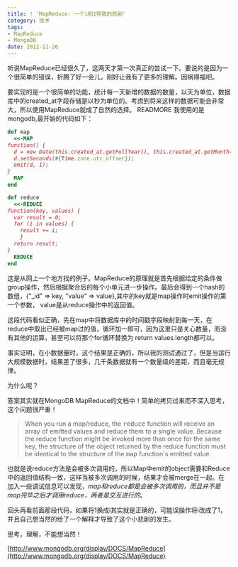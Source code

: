 ```yaml
---
title: ! 'MapReduce: 一个i和1导致的悲剧'
category: 技术
tags:
- MapReduce
- MongoDB
date: 2012-11-26
---
```

听说MapReduce已经很久了，这两天才第一次真正的尝试一下。要说的是因为一个很简单的错误，折腾了好一会儿，刚好让我有了更多的理解。因祸得福吧。

要实现的是一个很简单的功能，统计每一天新增的数据的数量，以天为单位，数据库中的created_at字段存储是以秒为单位的。考虑到将来这样的数据可能会非常大，所以使用MapReduce就成了自然的选择。
READMORE
我使用的是mongodb,最开始的代码如下：

```ruby
def map
  <<-MAP
function() {
  d = new Date(this.created_at.getFullYear(), this.created_at.getMonth(), this.created_at.getDate());
  d.setSeconds(#{Time.zone.utc_offset});
  emit(d, 1);
}
  MAP
end

def reduce
  <<-REDUCE
function(key, values) {
  var result = 0;
  for (i in values) {
    result += i;
    }
  return result;
}
  REDUCE
end
```
这是从网上一个地方找的例子。MapReduce的原理就是首先根据给定的条件做group操作，然后根据聚合后的每个小单元进一步操作。最后会得到一个hash的数组，{"_id" => key, "value" => value},其中的key就是map操作时emit操作的第一个参数， value是从reduce操作中的返回值。

这段代码看似正确，先在map中将数据库中的时间戳字段映射到每一天，在reduce中取出已经被map过的值，循环加一即可，因为这里只是关心数量，而没有其他的运算，甚至可以将那个for循环替换为 return values.length都可以。

事实证明，在小数据量时，这个结果是正确的，所以我的测试通过了，但是当运行大规模数据时，结果差了很多，几千条数据就有一个数量级的差距，而且毫无规律。

为什么呢？

答案其实就在MongoDB MapReduce的文档中！简单的拷贝过来而不深入思考，这个问题很严重！
>When you run a map/reduce, the <tt>reduce</tt> function will receive an array of emitted values and reduce them to a single value. Because the reduce function might be invoked more than once for the same key, the structure of the object returned by the reduce function must be identical to the structure of the <tt>map</tt> function's emitted value.

也就是说reduce方法是会被多次调用的，所以Map中emit的object需要和Reduce中的返回值结构一致，这样当被多次调用的时候，结果才会被merge在一起。在加入一些调试信息可以发现，*map和reduce都是会被多次调用的，而且并不是map完毕之后才调用reduce，两者是交互进行的*。

回头再看前面那段代码，如果将1换成i其实就是正确的，可能误操作将i改成了1，并且自己想当然的给了一个解释才导致了这个小悲剧的发生。

思考，理解，不能想当然！  

[http://www.mongodb.org/display/DOCS/MapReduce](http://www.mongodb.org/display/DOCS/MapReduce)